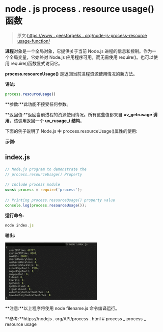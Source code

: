 # node . js process . resource usage()函数

> 原文:[https://www . geesforgeks . org/node-js-process-resource usage-function/](https://www.geeksforgeeks.org/node-js-process-resourceusage-function/)

**进程**对象是一个全局对象，它提供关于当前 Node.js 进程的信息和控制。作为一个全局变量，它始终对 Node.js 应用程序可用，而无需使用 require()。也可以使用 require()函数显式访问它。

**process.resourceUsage()** 是返回当前进程资源使用情况的新方法。

**语法:**

```js
process.resourceUsage()
```

**参数:**此功能不接受任何参数。

**返回值:**返回当前进程的资源使用情况。所有这些值都来自 **uv_getrusage 调用**，该调用返回一个 **uv_rusage_t 结构**。

下面的例子说明了 Node.js 中 process.resourceUsage()属性的使用:

**示例:**

## index.js

```js
// Node.js program to demonstrate the  
// process.resourceUsage() Property  

// Include process module  
const process = require('process');  

// Printing process.resourceUsage() property value  
console.log(process.resourceUsage());
```

**运行命令:**

```js
node index.js
```

**输出:**

![](img/3566d81bc0915dfcf3ad9448dd585ecf.png)

**注意:**以上程序将使用 node filename.js 命令编译运行。

**参考:**https://nodejs . org/API/process . html # process _ process _ resource usage